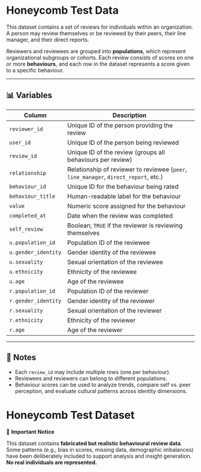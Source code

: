 # Honeycomb Test Data

This dataset contains a set of reviews for individuals within an organization. A person may review themselves or be reviewed by their peers, their line manager, and their direct reports.

Reviewers and reviewees are grouped into **populations**, which represent organizational subgroups or cohorts. Each review consists of scores on one or more **behaviours**, and each row in the dataset represents a score given to a specific behaviour.

---

## 📊 Variables

| Column | Description |
|--------|-------------|
| `reviewer_id` | Unique ID of the person providing the review |
| `user_id` | Unique ID of the person being reviewed |
| `review_id` | Unique ID of the review (groups all behaviours per review) |
| `relationship` | Relationship of reviewer to reviewee (`peer`, `line_manager`, `direct_report`, etc.) |
| `behaviour_id` | Unique ID for the behaviour being rated |
| `behaviour_title` | Human-readable label for the behaviour |
| `value` | Numeric score assigned for the behaviour |
| `completed_at` | Date when the review was completed |
| `self_review` | Boolean; `TRUE` if the reviewer is reviewing themselves |
| `u.population_id` | Population ID of the reviewee |
| `u.gender_identity` | Gender identity of the reviewee |
| `u.sexuality` | Sexual orientation of the reviewee |
| `u.ethnicity` | Ethnicity of the reviewee |
| `u.age` | Age of the reviewee |
| `r.population_id` | Population ID of the reviewer |
| `r.gender_identity` | Gender identity of the reviewer |
| `r.sexuality` | Sexual orientation of the reviewer |
| `r.ethnicity` | Ethnicity of the reviewer |
| `r.age` | Age of the reviewer |

---

## 🧠 Notes

- Each `review_id` may include multiple rows (one per behaviour).
- Reviewees and reviewers can belong to different populations.
- Behaviour scores can be used to analyze trends, compare self vs. peer perception, and evaluate cultural patterns across identity dimensions.
# Honeycomb Test Dataset

📌 **Important Notice**

This dataset contains **fabricated but realistic behavioural review data**.  
Some patterns (e.g., bias in scores, missing data, demographic imbalances) have been deliberately included to support analysis and insight generation.  
**No real individuals are represented.**


